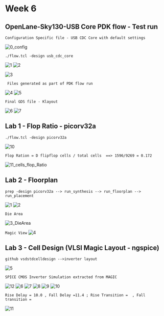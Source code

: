 # Week 6
## OpenLane-Sky130-USB Core PDK flow - Test run ##
``` Configuration Specific file - USB CDC Core with default settings ```

![0_config](https://github.com/user-attachments/assets/e7a0bae2-90b9-4b31-9b5f-adcb7e1bd0f1)

``` ./flow.tcl -design usb_cdc_core ```

![1](https://github.com/user-attachments/assets/bf80fa1c-dd68-4c80-80b5-0bcf6d5d5b78)
![2](https://github.com/user-attachments/assets/600c7ee0-f586-4d26-900f-ec0e23e2b1f8)



![3](https://github.com/user-attachments/assets/24556bc9-3a8c-4f2b-97ab-71a65e7c85e2)

``` Files generated as part of PDK flow run```

![4](https://github.com/user-attachments/assets/28e7d525-7f02-4b54-8035-201fe367995d)
![5](https://github.com/user-attachments/assets/9a032c49-9948-4a1f-841e-36d50aaddf16)

``` Final GDS file - Klayout ```

![6](https://github.com/user-attachments/assets/b9e8c225-db95-4707-a64e-658faa484ddd)
![7](https://github.com/user-attachments/assets/908e5777-6a55-487a-b8ac-69af4c68bcc5)

## Lab 1 - Flop Ratio - picorv32a

``` ./flow.tcl -design picorv32a ```

![10](https://github.com/user-attachments/assets/bbe5150a-0581-4107-9670-16256ad1159e)

``` Flop Ration = D flipflop cells / total cells  ==> 1596/9269 = 0.172 ```

![11_cells_flop_Ratio](https://github.com/user-attachments/assets/9b4a87d9-0c93-41d6-877b-5c4159040703)

## Lab 2 - Floorplan

``` prep -design picorv32a --> run_synthesis --> run_floorplan --> run_placement ```

![1](https://github.com/user-attachments/assets/33c7eee5-c32f-4791-9054-3bb5c085bebc)
![2](https://github.com/user-attachments/assets/cd72a672-99ad-40a1-a893-8e358bf99432)

``` Die Area ```

![3_DieArea](https://github.com/user-attachments/assets/a06e086c-0f9b-4ee0-95a7-ba9dd8aaf840)

``` Magic View ```
![4](https://github.com/user-attachments/assets/e2b23214-f632-4237-9603-82e801cea842)

## Lab 3 - Cell Design (VLSI Magic Layout - ngspice)

```github vsdstdcelldesign -->inverter layout```

![5](https://github.com/user-attachments/assets/6f42e796-b720-4edd-a61b-41038af3eb49)

```SPICE CMOS Inverter Simulation extracted from MAGIC```

![12](https://github.com/user-attachments/assets/49c69f9c-c75c-4035-9327-c152e28f49e7)
![6](https://github.com/user-attachments/assets/aa024c53-c78b-4710-8621-9d7a1d6356d8)
![7](https://github.com/user-attachments/assets/c33b604b-0dbd-4d75-907d-f4f15bdc3384)
![8](https://github.com/user-attachments/assets/039a4fff-f5a1-4ff6-8f2e-525c7c74127b)
![9](https://github.com/user-attachments/assets/0fd92e7c-a3fa-4995-a92b-45cd1969e6f7)
![10](https://github.com/user-attachments/assets/f07a2027-64b6-4b4a-9049-6f4e09a770bd)

``` Rise Delay = 10.0 , Fall Delay =11.4 ; Rise Transition =  , Fall transition = ```

![11](https://github.com/user-attachments/assets/ea762cb1-4631-4a18-befe-97459f3eb5c3)
